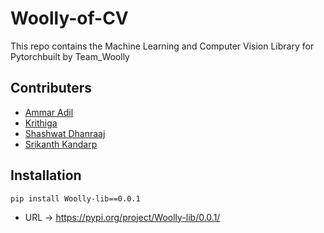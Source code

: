 # Woolly-of-CV
This repo contains the Machine Learning and Computer Vision Library for Pytorchbuilt by Team_Woolly

## Contributers
* [Ammar Adil](https://github.com/adilsammar)
* [Krithiga](https://github.com/BottleSpink)
* [Shashwat Dhanraaj](https://github.com/sdhanraaj12)
* [Srikanth Kandarp](https://github.com/Srikanth-Kandarp)

## Installation 

```
pip install Woolly-lib==0.0.1
```
* URL -> https://pypi.org/project/Woolly-lib/0.0.1/

